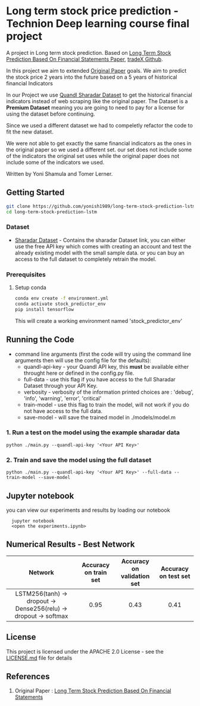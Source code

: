 # Long term stock price prediction - Technion Deep learning course final project

A project in Long term stock prediction.
Based on [Long Term Stock Prediction Based On Financial
Statements Paper](http://cs230.stanford.edu/projects_winter_2021/reports/70728801.pdf), [tradeX Github](https://github.com/saic-mdal/lama).


In this project we aim to extended [Original Paper](http://cs230.stanford.edu/projects_winter_2021/reports/70728801.pdf) goals. We aim to predict the stock price 2 years into the future based on a 5 years of historical financial Indicators

In our Project we use [Quandl Sharadar Dataset](https://data.nasdaq.com/databases/SF1/) to get the historical financial indicators instead of web scraping like the original paper. The Dataset is a **Premium Dataset** meaning you are going to need to pay for a license for using the dataset before continuing. 

Since we used a different dataset we had to compeletly refactor the code to fit the new dataset.

We were not able to get exactly the same financial indicators as the ones in the original paper so we used a different set. our set does not include some of the indicators the original set uses while the original paper does not include some of the indicators we used.

Written by Yoni Shamula and Tomer Lerner.

## Getting Started

```bash
git clone https://github.com/yonish1989/long-term-stock-prediction-lstm.git
cd long-term-stock-prediction-lstm
```

### Dataset

* [Sharadar Dataset](https://data.nasdaq.com/databases/SF1/) - Contains the sharadar Dataset link, you can either use the free API key which comes with creating an account and test the already existing model with the small sample data. or you can buy an access to the full dataset to completely retrain the model.

### Prerequisites

1. Setup conda 
    ```bash
    conda env create -f environment.yml
    conda activate stock_predictor_env
    pip install tensorflow
    ```
    This will create a working environment named 'stock_predictor_env'

## Running the Code
* command line arguments (first the code will try using the command line arguments then will use the config file for the defaults):
    * quandl-api-key - your Quandl API key, this **must** be available either throught here or defined in the config.py file.
    * full-data - use this flag if you have access to the full Sharadar Dataset through your API Key.
    * verbosity - verbosity of the information printed choices are : 'debug', 'info', 'warning', 'error', 'critical'
    * train-model - use this flag to train the model, will not work if you do not have access to the full data.
    * save-model - will save the trained model in ./models/model.m

### 1. Run a test on the model using the example sharadar data
  ```
  python ./main.py --quandl-api-key '<Your API Key>'
  ```
### 2. Train and save the model using the full dataset
  ```
  python ./main.py --quandl-api-key '<Your API Key>' --full-data --train-model --save-model
  ```

## Jupyter notebook
you can view our experiments and results by loading our notebook
```
  jupyter notebook
  <open the experiments.ipynb>
```

## Numerical Results - Best Network
| Network | Accuracy on train set | Accuracy on validation set | Accuracy on test set |
| :-------------: | :--------------: | :--------------------: | :--------------------: | 
| LSTM256(tanh) -> dropout -> Dense256(relu) -> dropout -> softmax        | 0.95      | 0.43     | 0.41 |


## License

This project is licensed under the APACHE 2.0 License - see the [LICENSE.md](LICENSE.md) file for details

## References
1. Original Paper : [Long Term Stock Prediction Based On Financial
Statements](http://cs230.stanford.edu/projects_winter_2021/reports/70728801.pdf) 
